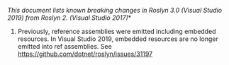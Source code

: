 **This document lists known breaking changes in Roslyn 3.0 (Visual Studio 2019) from Roslyn 2.* (Visual Studio 2017)**

<!--
*Breaking changes are formatted with a numerically delineated list so as to allow shorthand numerical references (e.g., "known break #1").

Each entry should include a short description of the breaking change, followed by either a link to the issue describing the full details of the change or the full details inline.*
-->

1. Previously, reference assemblies were emitted including embedded resources. In Visual Studio 2019, embedded resources are no longer emitted into ref assemblies.
  See https://github.com/dotnet/roslyn/issues/31197

